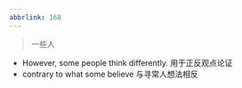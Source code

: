 ```yaml
---
abbrlink: 168
---
```

> 一些人

- However, some people think differently. 用于正反观点论证
- contrary to what some believe 与寻常人想法相反